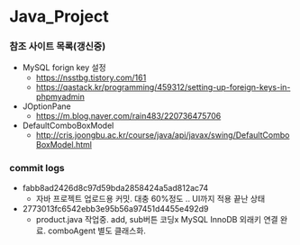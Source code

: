 # Java_Project

### 참조 사이트 목록(갱신중)
- MySQL forign key 설정
  - https://nsstbg.tistory.com/161
  - https://qastack.kr/programming/459312/setting-up-foreign-keys-in-phpmyadmin
- JOptionPane
  - https://m.blog.naver.com/rain483/220736475706
- DefaultComboBoxModel
  - http://cris.joongbu.ac.kr/course/java/api/javax/swing/DefaultComboBoxModel.html

### commit logs
- fabb8ad2426d8c97d59bda2858424a5ad812ac74
  - 자바 프로젝트 업로드용 커밋. 대충 60%정도 .. UI까지 적용 끝난 상태
- 2773013fc6542ebb3e95b56a97451d4455e492d9
  - product.java 작업중. add, sub버튼 코딩x MySQL InnoDB 외래키 연결 완료. comboAgent 별도 클래스화.
